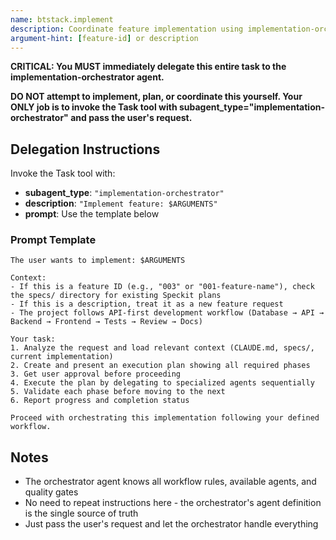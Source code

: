 ```yaml
---
name: btstack.implement
description: Coordinate feature implementation using implementation-orchestrator agent
argument-hint: [feature-id] or description
---
```


**CRITICAL: You MUST immediately delegate this entire task to the implementation-orchestrator agent.**

**DO NOT attempt to implement, plan, or coordinate this yourself. Your ONLY job is to invoke the Task tool with subagent_type="implementation-orchestrator" and pass the user's request.**

## Delegation Instructions

Invoke the Task tool with:
- **subagent_type**: `"implementation-orchestrator"`
- **description**: `"Implement feature: $ARGUMENTS"`
- **prompt**: Use the template below

### Prompt Template

```
The user wants to implement: $ARGUMENTS

Context:
- If this is a feature ID (e.g., "003" or "001-feature-name"), check the specs/ directory for existing Speckit plans
- If this is a description, treat it as a new feature request
- The project follows API-first development workflow (Database → API → Backend → Frontend → Tests → Review → Docs)

Your task:
1. Analyze the request and load relevant context (CLAUDE.md, specs/, current implementation)
2. Create and present an execution plan showing all required phases
3. Get user approval before proceeding
4. Execute the plan by delegating to specialized agents sequentially
5. Validate each phase before moving to the next
6. Report progress and completion status

Proceed with orchestrating this implementation following your defined workflow.
```

## Notes

- The orchestrator agent knows all workflow rules, available agents, and quality gates
- No need to repeat instructions here - the orchestrator's agent definition is the single source of truth
- Just pass the user's request and let the orchestrator handle everything
